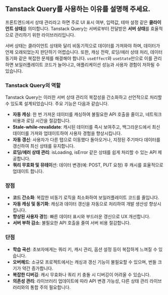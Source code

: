 ## Tanstack Query를 사용하는 이유를 설명해 주세요.

프론트엔드에서 상태 관리라고 하면 주로 UI 표시 여부, 입력값, 테마 설정 같은 **클라이언트 상태**를 의미합니다.
Tanstack Query는 서버로부터 전달받은 **서버 상태**를 효율적으로 관리하기 위한 라이브러리입니다.

서버 상태는 클라이언트 상태와 달리 비동기적으로 데이터를 가져와야 하며, 데이터가 언제 오래되었는지 판단하기 어렵습니다.
또한, 캐싱 전략, 로딩/에러 상태 처리, 데이터 동기화 같은 복잡한 문제를 해결해야 합니다.
`useEffect`와 `useState`만으로 이를 관리하면 보일러플레이트 코드가 늘어나고, 애플리케이션 성능과 사용자 경험이 저하될 수 있습니다.

### Tanstack Query의 역할
Tanstack Query는 이러한 서버 상태 관리의 복잡성을 간소화하고 선언적으로 처리할 수 있도록 설계되었습니다. 주요 기능은 다음과 같습니다.

* **자동 캐싱**: 한 번 가져온 데이터를 캐싱하여 불필요한 API 호출을 줄이고, 네트워크 비용과 로딩 시간을 절감합니다.
* **Stale-while-revalidate**: 캐시된 데이터를 즉시 보여주고, 백그라운드에서 최신 데이터를 가져와 업데이트하여 사용자 경험을 향상시킵니다.
* **자동 갱신**: 사용자가 다른 탭으로 이동했다 돌아오거나, 지정된 주기마다 데이터를 갱신하여 최신 상태를 유지합니다.
* **로딩/에러 상태 관리**: isLoading, isError 같은 상태를 쉽게 처리할 수 있는 API 제공합니다.
* **쿼리 무효화 및 뮤테이**션: 데이터 변경(예: POST, PUT 요청) 후 캐시를 효율적으로 업데이트 합니다.

### 장점
* **코드 간소화**: 복잡한 비동기 로직을 최소화하여 보일러플레이트 코드를 줄입니다.
* **자동 캐싱 및 동기화**: 캐싱과 데이터 갱신을 자동으로 처리하여 개발 생산성 향상시킵니다.
* **향상된 사용자 경**험: 빠른 데이터 표시와 부드러운 갱신으로 UX 개선합니다.
* **서버 부하 감소**: 불필요한 API 호출을 줄여 서버 비용 절감합니다.

### 단점
* **학습 곡선**: 초보자에게는 쿼리 키, 캐시 관리, 옵션 설정 등이 복잡하게 느껴질 수 있습니다.
* **오버헤드**: 소규모 프로젝트에서는 캐싱과 갱신 기능이 불필요할 수 있으며, 번들 크기가 약간 증가합니다.
* **복잡한 디버깅**: 캐시 무효화나 쿼리 키 충돌 시 디버깅이 어려울 수 있습니다.
* **의존성 관리**: 라이브러리 업데이트에 따라 API 변경 가능성, 다른 상태 관리 라이브러리와의 통합 주의 필요합니다.
